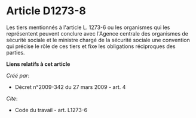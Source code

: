 # Article D1273-8

Les tiers mentionnés à l'article L. 1273-6 ou les organismes qui les représentent peuvent conclure avec l'Agence centrale des
organismes de sécurité sociale et le ministre chargé de la sécurité sociale une convention qui précise le rôle de ces tiers
et fixe les obligations réciproques des parties.

**Liens relatifs à cet article**

_Créé par_:

  - Décret n°2009-342 du 27 mars 2009 - art. 4

_Cite_:

  - Code du travail - art. L1273-6
